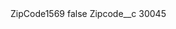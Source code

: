 <?xml version="1.0" encoding="UTF-8"?>
<CustomMetadata xmlns="http://soap.sforce.com/2006/04/metadata" xmlns:xsi="http://www.w3.org/2001/XMLSchema-instance" xmlns:xsd="http://www.w3.org/2001/XMLSchema">
    <label>ZipCode1569</label>
    <protected>false</protected>
    <values>
        <field>Zipcode__c</field>
        <value xsi:type="xsd:string">30045</value>
    </values>
</CustomMetadata>
